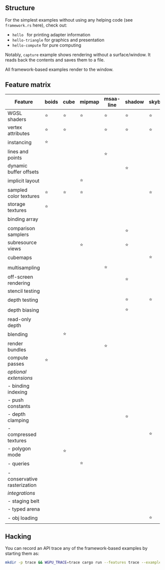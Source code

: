 ## Structure

For the simplest examples without using any helping code (see `framework.rs` here), check out:
  - `hello ` for printing adapter information
  - `hello-triangle` for graphics and presentation
  - `hello-compute` for pure computing

Notably, `capture` example shows rendering without a surface/window. It reads back the contents and saves them to a file.

All framework-based examples render to the window.

## Feature matrix
| Feature                      | boids  | cube   | mipmap | msaa-line | shadow | skybox | texture-arrays | water  | conservative-raster |
| ---------------------------- | ------ | ------ | ------ | --------- | ------ | ------ | -------------- | ------ | ------------------- |
| WGSL shaders                 | :star: | :star: | :star: | :star:    | :star: | :star: |                |        | :star:              |
| vertex attributes            | :star: | :star: |        | :star:    | :star: | :star: | :star:         | :star: |                     |
| instancing                   | :star: |        |        |           |        |        |                |        |                     |
| lines and points             |        |        |        | :star:    |        |        |                |        | :star:              |
| dynamic buffer offsets       |        |        |        |           | :star: |        |                |        |                     |
| implicit layout              |        |        | :star: |           |        |        |                |        |                     |
| sampled color textures       | :star: | :star: | :star: |           |        | :star: | :star:         | :star: | :star:              |
| storage textures             | :star: |        |        |           |        |        |                |        |                     |
| binding array                |        |        |        |           |        |        | :star:         |        |                     |
| comparison samplers          |        |        |        |           | :star: |        |                |        |                     |
| subresource views            |        |        | :star: |           | :star: |        |                |        |                     |
| cubemaps                     |        |        |        |           |        | :star: |                |        |                     |
| multisampling                |        |        |        | :star:    |        |        |                |        |                     |
| off-screen rendering         |        |        |        |           | :star: |        |                | :star: | :star:              |
| stencil testing              |        |        |        |           |        |        |                |        |                     |
| depth testing                |        |        |        |           | :star: | :star: |                | :star: |                     |
| depth biasing                |        |        |        |           | :star: |        |                |        |                     |
| read-only depth              |        |        |        |           |        |        |                | :star: |                     |
| blending                     |        | :star: |        |           |        |        |                | :star: |                     |
| render bundles               |        |        |        | :star:    |        |        |                | :star: |                     |
| compute passes               | :star: |        |        |           |        |        |                |        |                     |
| *optional extensions*        |        |        |        |           |        |        | :star:         |        |                     |
| - binding indexing           |        |        |        |           |        |        | :star:         |        |                     |
| - push constants             |        |        |        |           |        |        | :star:         |        |                     |
| - depth clamping             |        |        |        |           | :star: |        |                |        |                     |
| - compressed textures        |        |        |        |           |        | :star: |                |        |                     |
| - polygon mode               |        | :star: |        |           |        |        |                |        |                     |
| - queries                    |        |        | :star: |           |        |        |                |        |                     |
| - conservative rasterization |        |        |        |           |        |        |                |        | :star:              |
| *integrations*               |        |        |        |           |        |        |                |        |                     |
| - staging belt               |        |        |        |           |        |        |                |        |                     |
| - typed arena                |        |        |        |           |        |        |                |        |                     |
| - obj loading                |        |        |        |           |        | :star: |                |        |                     |

## Hacking

You can record an API trace any of the framework-based examples by starting them as:
```sh
mkdir -p trace && WGPU_TRACE=trace cargo run --features trace --example <example-name>
```
